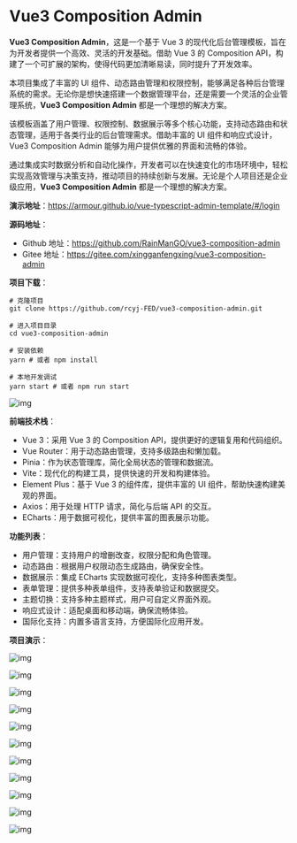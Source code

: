 # Vue3 Composition Admin

**Vue3 Composition Admin**，这是一个基于 Vue 3 的现代化后台管理模板，旨在为开发者提供一个高效、灵活的开发基础。借助 Vue 3 的 Composition API，构建了一个可扩展的架构，使得代码更加清晰易读，同时提升了开发效率。

本项目集成了丰富的 UI 组件、动态路由管理和权限控制，能够满足各种后台管理系统的需求。无论你是想快速搭建一个数据管理平台，还是需要一个灵活的企业管理系统，**Vue3 Composition Admin** 都是一个理想的解决方案。

该模板涵盖了用户管理、权限控制、数据展示等多个核心功能，支持动态路由和状态管理，适用于各类行业的后台管理需求。借助丰富的 UI 组件和响应式设计，Vue3 Composition Admin 能够为用户提供优雅的界面和流畅的体验。

通过集成实时数据分析和自动化操作，开发者可以在快速变化的市场环境中，轻松实现高效管理与决策支持，推动项目的持续创新与发展。无论是个人项目还是企业级应用，**Vue3 Composition Admin** 都是一个理想的解决方案。

**演示地址**：https://armour.github.io/vue-typescript-admin-template/#/login

**源码地址**：

- Github 地址：https://github.com/RainManGO/vue3-composition-admin
- Gitee 地址：https://gitee.com/xingganfengxing/vue3-composition-admin

**项目下载**：

```shell
# 克隆项目
git clone https://github.com/rcyj-FED/vue3-composition-admin.git

# 进入项目目录
cd vue3-composition-admin

# 安装依赖
yarn # 或者 npm install

# 本地开发调试
yarn start # 或者 npm run start
```

![img](https://fastly.jsdelivr.net/gh/LetengZzz/img@main/tc2/img202411212232824.png)

**前端技术栈**：

- Vue 3：采用 Vue 3 的 Composition API，提供更好的逻辑复用和代码组织。
- Vue Router：用于动态路由管理，支持多级路由和懒加载。
- Pinia：作为状态管理库，简化全局状态的管理和数据流。
- Vite：现代化的构建工具，提供快速的开发和构建体验。
- Element Plus：基于 Vue 3 的组件库，提供丰富的 UI 组件，帮助快速构建美观的界面。
- Axios：用于处理 HTTP 请求，简化与后端 API 的交互。
- ECharts：用于数据可视化，提供丰富的图表展示功能。

**功能列表**：

- 用户管理：支持用户的增删改查，权限分配和角色管理。
- 动态路由：根据用户权限动态生成路由，确保安全性。
- 数据展示：集成 ECharts 实现数据可视化，支持多种图表类型。
- 表单管理：提供多种表单组件，支持表单验证和数据提交。
- 主题切换：支持多种主题样式，用户可自定义界面外观。
- 响应式设计：适配桌面和移动端，确保流畅体验。
- 国际化支持：内置多语言支持，方便国际化应用开发。

**项目演示**：

![img](https://fastly.jsdelivr.net/gh/LetengZzz/img@main/tc2/img202411212232468.png)

![img](https://fastly.jsdelivr.net/gh/LetengZzz/img@main/tc2/img202411212233727.png)

![img](https://fastly.jsdelivr.net/gh/LetengZzz/img@main/tc2/img202411212233664.png)

![img](https://fastly.jsdelivr.net/gh/LetengZzz/img@main/tc2/img202411212233459.png)

![img](https://fastly.jsdelivr.net/gh/LetengZzz/img@main/tc2/img202411212233592.png)

![img](https://fastly.jsdelivr.net/gh/LetengZzz/img@main/tc2/img202411212233643.png)

![img](https://fastly.jsdelivr.net/gh/LetengZzz/img@main/tc2/img202411212233702.png)

![img](https://fastly.jsdelivr.net/gh/LetengZzz/img@main/tc2/img202411212233166.png)

![img](https://fastly.jsdelivr.net/gh/LetengZzz/img@main/tc2/img202411212234167.png)

![img](https://fastly.jsdelivr.net/gh/LetengZzz/img@main/tc2/img202411212234856.png)

![img](https://fastly.jsdelivr.net/gh/LetengZzz/img@main/tc2/img202411212234153.png)



